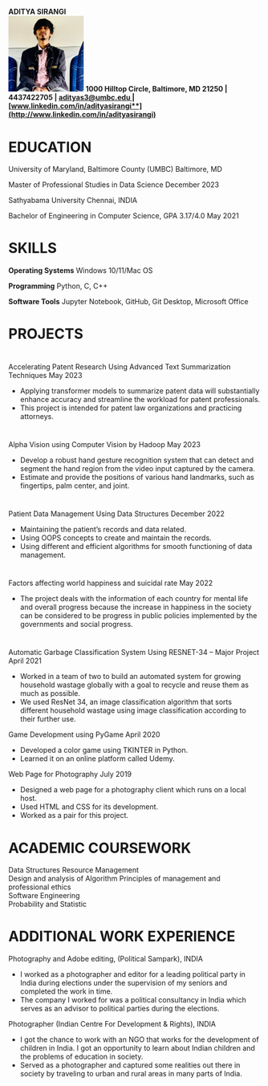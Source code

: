 ﻿**ADITYA SIRANGI**      
<img src="Aditya_photo.jpeg" alt="headprofile_pictureshot" width="150"/>
**1000 Hilltop Circle, Baltimore, MD 21250 | 4437422705 | [adityas3@umbc.edu ](mailto:adityas3@umbc.edu)|[www.linkedin.com/in/adityasirangi**](http://www.linkedin.com/in/adityasirangi)**


# **EDUCATION**
University of Maryland, Baltimore County (UMBC)	Baltimore, MD

Master of Professional Studies in Data Science	December 2023

Sathyabama University	Chennai, INDIA

Bachelor of Engineering in Computer Science, GPA 3.17/4.0	May 2021


# **SKILLS**
**Operating Systems**	Windows 10/11/Mac OS

**Programming**	Python, C, C++

**Software Tools**	Jupyter Notebook, GitHub, Git Desktop, Microsoft Office


# **PROJECTS**
#
Accelerating Patent Research Using Advanced Text Summarization Techniques                                        May 2023
- Applying transformer models to summarize patent data will substantially enhance accuracy and streamline the workload for patent professionals.
- This project is intended for patent law organizations and practicing attorneys.
#
Alpha Vision using Computer Vision by Hadoop                                                                                                  May 2023
- Develop a robust hand gesture recognition system that can detect and segment the hand region from the video input captured by the camera.
- Estimate and provide the positions of various hand landmarks, such as fingertips, palm center, and joint.
#
Patient Data Management Using Data Structures                                                                                                  December 2022      
- Maintaining the patient’s records and data related.
- Using OOPS concepts to create and maintain the records.
- Using different and efficient algorithms for smooth functioning of data management.
#
Factors affecting world happiness and suicidal rate							 May 2022
- The project deals with the information of each country for mental life and overall progress because the increase in happiness in the society can be considered to be progress in public policies implemented by the governments and social progress.
#
Automatic Garbage Classification System Using RESNET-34 – Major Project	 April 2021

- Worked in a team of two to build an automated system for growing household wastage globally with a goal to recycle and reuse them as much as possible.
- We used ResNet 34, an image classification algorithm that sorts different household wastage using image classification according to their further use.


Game Development using PyGame	April 2020

- Developed a color game using TKINTER in Python.
- Learned it on an online platform called Udemy.


Web Page for Photography	July 2019

- Designed a web page for a photography client which runs on a local host.
- Used HTML and CSS for its development.
- Worked as a pair for this project.

# **ACADEMIC COURSEWORK**

Data Structures	
Resource Management		
Design and analysis of Algorithm 
Principles of management and professional ethics	
Software Engineering	
Probability and Statistic

# **ADDITIONAL WORK EXPERIENCE**

Photography and Adobe editing, (Political Sampark), INDIA

- I worked as a photographer and editor for a leading political party in India during	elections under the supervision of my seniors and completed the work in time.
- The company I worked for was a political consultancy in India which serves as an advisor to	political parties during the elections.

Photographer (Indian Centre For Development & Rights), INDIA

- I got the chance to work with an NGO that works for the development of children in India. I got an opportunity to learn about Indian children and the problems of education in society.
- Served as a photographer and captured some realities out there in society by traveling to urban and rural areas in many parts of India.

